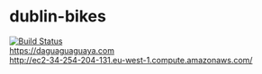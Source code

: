 # dublin-bikes
[![Build Status](https://travis-ci.com/davidwu1010/dublin-bikes.svg?branch=master)](https://travis-ci.com/davidwu1010/dublin-bikes)  
<https://daguaguaguaya.com>  
<http://ec2-34-254-204-131.eu-west-1.compute.amazonaws.com/>
